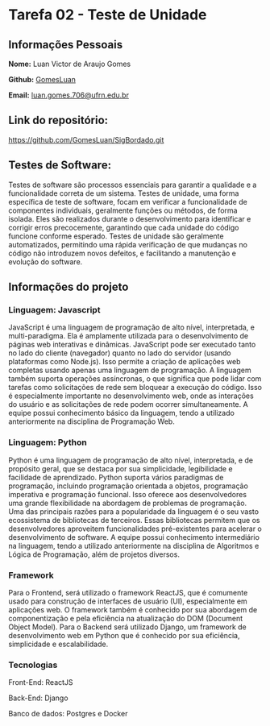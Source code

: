 # Tarefa 02 - Teste de Unidade

## Informações Pessoais

**Nome:** Luan Victor de Araujo Gomes

**Github:** [GomesLuan](https://github.com/GomesLuan)

**Email:** luan.gomes.706@ufrn.edu.br

## Link do repositório:

https://github.com/GomesLuan/SigBordado.git

## Testes de Software:

Testes de software são processos essenciais para garantir a qualidade e a funcionalidade correta de um sistema. Testes de unidade, uma forma específica de teste de software, focam em verificar a funcionalidade de componentes individuais, geralmente funções ou métodos, de forma isolada. Eles são realizados durante o desenvolvimento para identificar e corrigir erros precocemente, garantindo que cada unidade do código funcione conforme esperado. Testes de unidade são geralmente automatizados, permitindo uma rápida verificação de que mudanças no código não introduzem novos defeitos, e facilitando a manutenção e evolução do software.

## Informações do projeto

### Linguagem: Javascript

JavaScript é uma linguagem de programação de alto nível, interpretada, e multi-paradigma. Ela é amplamente utilizada para o desenvolvimento de páginas web interativas e dinâmicas. JavaScript pode ser executado tanto no lado do cliente (navegador) quanto no lado do servidor (usando plataformas como Node.js). Isso permite a criação de aplicações web completas usando apenas uma linguagem de programação. A linguagem também suporta operações assíncronas, o que significa que pode lidar com tarefas como solicitações de rede sem bloquear a execução do código. Isso é especialmente importante no desenvolvimento web, onde as interações do usuário e as solicitações de rede podem ocorrer simultaneamente. A equipe possui conhecimento básico da linguagem, tendo a utilizado anteriormente na disciplina de Programação Web.

### Linguagem: Python

Python é uma linguagem de programação de alto nível, interpretada, e de propósito geral, que se destaca por sua simplicidade, legibilidade e facilidade de aprendizado. Python suporta vários paradigmas de programação, incluindo programação orientada a objetos, programação imperativa e programação funcional. Isso oferece aos desenvolvedores uma grande flexibilidade na abordagem de problemas de programação. Uma das principais razões para a popularidade da linguagem é o seu vasto ecossistema de bibliotecas de terceiros. Essas bibliotecas permitem que os desenvolvedores aproveitem funcionalidades pré-existentes para acelerar o desenvolvimento de software. A equipe possui conhecimento intermediário na linguagem, tendo a utilizado anteriormente na disciplina de Algoritmos e Lógica de Programação, além de projetos diversos.

### Framework

Para o Frontend, será utilizado o framework ReactJS, que é comumente usado para construção de interfaces de usuário (UI), especialmente em aplicações web. O framework também é conhecido por sua abordagem de componentização e pela eficiência na atualização do DOM (Document Object Model). Para o Backend será utilizado Django, um framework de desenvolvimento web em Python que é conhecido por sua eficiência, simplicidade e escalabilidade.

### Tecnologias

Front-End: ReactJS

Back-End: Django

Banco de dados: Postgres e Docker